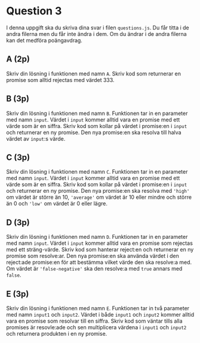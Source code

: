 # Question 3
I denna uppgift ska du skriva dina svar i filen `questions.js`. Du får
titta i de andra filerna men du får inte ändra i dem. Om du ändrar i
de andra filerna kan det medföra poängavdrag.

## A (2p)
Skriv din lösning i funktionen med namn `A`. Skriv kod som returnerar
en promise som alltid rejectas med värdet 333.

## B (3p)
Skriv din lösning i funktionen med namn `B`. Funktionen tar in en
parameter med namn `input`. Värdet i `input` kommer alltid vara en
promise med ett värde som är en siffra. Skriv kod som kollar på värdet
i promise:en i `input` och returnerar en ny promise. Den nya
promise:en ska resolva till halva värdet av `input`:s värde.

## C (3p)
Skriv din lösning i funktionen med namn `C`. Funktionen tar in en
parameter med namn `input`. Värdet i `input` kommer alltid vara en
promise med ett värde som är en siffra. Skriv kod som kollar på värdet
i promise:en i `input` och returnerar en ny promise. Den nya
promise:en ska resolva med `'high'` om värdet är större än 10,
`'average'` om värdet är 10 eller mindre och större än 0 och `'low'`
om värdet är 0 eller lägre.

## D (3p)
Skriv din lösning i funktionen med namn `D`. Funktionen tar in en
parameter med namn `input`. Värdet i `input` kommer alltid vara en
promise som rejectas med ett sträng-värde. Skriv kod som
hanterar reject:en och returnerar en ny promise som resolve:ar. Den
nya promise:en ska använda värdet i den reject:ade promise:en för att bestämma vilket värde den ska resolve:a med. Om värdet är `'false-negative'` ska den resolve:a med `true` annars med `false`.

## E (3p)
Skriv din lösning i funktionen med namn `E`. Funktionen tar in två
parameter med namn `input1` och `input2`. Värdet i både `input1` och
`input2` kommer alltid vara en promise som resolvar till en siffra.
Skriv kod som väntar tills alla promises är resovle:ade och sen
multiplicera värdena i `input1` och `input2` och returnera produkten i
en ny promise.
